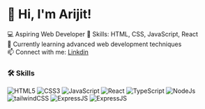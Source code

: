 # 👋 Hi, I'm Arijit!

💻 Aspiring Web Developer 
🎨 Skills: HTML, CSS, JavaScript, React  
🌱 Currently learning advanced web development techniques  
📫 Connect with me: [Linkdin](https://www.linkedin.com/in/arijitchakr/)

### 🛠️ Skills
![HTML5](https://img.icons8.com/color/48/000000/html-5.png)
![CSS3](https://img.icons8.com/color/48/000000/css3.png)
![JavaScript](https://img.icons8.com/color/48/000000/javascript--v1.png)
![React](https://img.icons8.com/plasticine/100/000000/react.png)
![TypeScript](https://img.icons8.com/?size=100&id=nCj4PvnCO0tZ&format=png&color=000000)
![NodeJs](https://img.icons8.com/plasticine/100/000000/react.png)
![tailwindCSS](https://img.icons8.com/?size=100&id=FnnFuAIw4e8j&format=png&color=000000)
![ExpressJS](https://img.icons8.com/?size=100&id=2ZOaTclOqD4q&format=png&color=000000)
![ExpressJS](https://img.icons8.com/?size=100&id=74402&format=png&color=000000)



